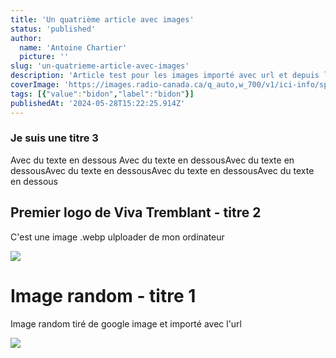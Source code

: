 ```yaml
---
title: 'Un quatrième article avec images'
status: 'published'
author:
  name: 'Antoine Chartier'
  picture: ''
slug: 'un-quatrieme-article-avec-images'
description: 'Article test pour les images importé avec url et depuis l''ordinateur'
coverImage: 'https://images.radio-canada.ca/q_auto,w_700/v1/ici-info/sports/16x9/ski-alpin-piste-flying-mile-mont-tremblant.jpg'
tags: [{"value":"bidon","label":"bidon"}]
publishedAt: '2024-05-28T15:22:25.914Z'
---
```


### Je suis une titre 3

Avec du texte en dessous Avec du texte en dessousAvec du texte en dessousAvec du texte en dessousAvec du texte en dessousAvec du texte en dessous

## Premier logo de Viva Tremblant - titre 2

C'est une image .webp ulploader de mon ordinateur

![](/images/viva-tremblant-logo-fond-blanc-AyNz.webp)

# Image random - titre 1

Image random tiré de google image et importé avec l'url

![](https://www.tremblant.ca/-/media/tremblant/discover-tremblant/gondolas-view-village-lake-l.jpg?w=1024&rev=-1&hash=0A042F12F1F019A1DDB4EC782055594B)